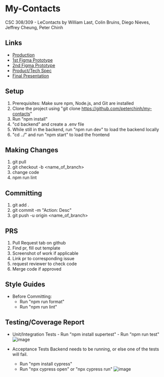 # My-Contacts
CSC 308/309 - LeContacts by William Last, Colin Bruins, Diego Nieves, Jeffrey Cheung, Peter Chinh

## Links

- [Production](https://blue-sand-05b2e891e.4.azurestaticapps.net/)
- [1st Figma Prototype](https://www.figma.com/proto/CayfsuohC3qHYzCc9tb31n/Untitled?node-id=50-36&node-type=canvas&t=AjCr8W0f4a6Cwqp2-1&scaling=scale-down&content-scaling=fixed&page-id=0%3A1&starting-point-node-id=50%3A36&show-proto-sidebar=1)
- [2nd Figma Prototype](https://www.figma.com/design/66tjCFUn7XCtA4nlQL2exz/New-Contacts-Page?node-id=0-1&t=5DCrkdIxQSnKZdrb-1)
- [Product/Tech Spec](https://docs.google.com/document/d/1YyBJFXjlZsVTPF59bxI-Ql8gUD6_8N4YwTdhKBvHRqA/edit?usp=sharing)
- [Final Presentation](https://docs.google.com/presentation/d/14xgVWtHq6PdL0rPft_zNXRgDijMIUDbUJsED5gj9-yU/edit?usp=sharing)

## Setup
1. Prerequisites: Make sure npm, Node.js, and Git are installed
2. Clone the project using "git clone https://github.com/peterchinh/my-contacts"
3. Run "npm install"
4. "cd backend" and create a .env file
5. While still in the backend, run "npm run dev" to load the backend locally
6. "cd ../" and run "npm start" to load the frontend

## Making Changes

1. git pull
2. git checkout -b <name_of_branch>
3. change code
4. npm run lint

## Committing

1. git add .
2. git commit -m "Action: Desc"
3. git push -u origin <name_of_branch>

## PRS

1. Pull Request tab on github
2. Find pr, fill out template
3. Screenshot of work if applicable
4. Link pr to corresponding issue
5. request reviewer to check code
6. Merge code if approved

## Style Guides

-   Before Committing:
    -   Run "npm run format"
    -   Run "npm run lint"

## Testing/Coverage Report
- Unit/Integration Tests
      - Run "npm install supertest"
      - Run "npm run test"
![image](https://github.com/user-attachments/assets/2b82ee09-8b53-430c-9e08-802ff5a6c58a)

- Acceptance Tests
Backend needs to be running, or else one of the tests will fail.
    - Run "npm install cypress"
    - Run "npx cypress open" or "npx cypress run"
![image](https://github.com/user-attachments/assets/36c1629a-fe2a-4d22-bada-ece219df8863)



